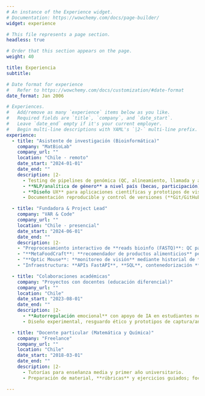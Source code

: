 ```yaml
---
# An instance of the Experience widget.
# Documentation: https://wowchemy.com/docs/page-builder/
widget: experience

# This file represents a page section.
headless: true

# Order that this section appears on the page.
weight: 40

title: Experiencia
subtitle:

# Date format for experience
#   Refer to https://wowchemy.com/docs/customization/#date-format
date_format: Jan 2006

# Experiences.
#   Add/remove as many `experience` items below as you like.
#   Required fields are `title`, `company`, and `date_start`.
#   Leave `date_end` empty if it's your current employer.
#   Begin multi-line descriptions with YAML's `|2-` multi-line prefix.
experience:
  - title: "Asistente de investigación (Bioinformática)"
    company: "MatBioLab"
    company_url: ""
    location: "Chile · remoto"
    date_start: "2024-01-01"
    date_end: ""
    description: |2-
      - Testing de pipelines de genómica (QC, alineamiento, llamada y anotación de variantes) y análisis de **mutaciones** (oncología) a traves de dashboard interactivo.
      - **NLP/analítica de género** a nivel país (becas, participación): preparación de datasets y visualizaciones.
      - **Diseño UX** para aplicaciones científicas y prototipos de visualización.
      - Documentación reproducible y control de versiones (**Git/GitHub**, **Docker**, **Nextflow**).

  - title: "Fundadora & Project Lead"
    company: "VAR & Code"
    company_url: ""
    location: "Chile · presencial"
    date_start: "2024-06-01"
    date_end: ""
    description: |2-
    - "Preprocesamiento interactivo de **reads bioinfo (FASTQ)**: QC parametrizable (FastQC/MultiQC), trimming/adapters, filtrado por calidad/longitud, desduplicación y demultiplexado — con **vista previa del impacto** y **exportación reproducible**."
    - "**MetaFoodCraft**: **recomendador de productos alimenticios** personalizado según **gustos**, **alergias** y **preferencias**; adapta sugerencias a **metas nutricionales** y **presupuesto**, filtra alérgenos, propone **sustituciones equivalentes** y genera listas de compra **inteligentes** (catálogo propio/externo)."
    - "**Optic Mouse**: **monitoreo de visión** mediante historial de **recetas ópticas** (ESF/CIL/EJE/ADD/AV) con normalización y comparación longitudinal; **visor 3D** (WebGL/Three.js) para explorar el ojo vs. referencia y **módulo educativo**."
    - "Infraestructura: **APIs FastAPI**, **SQL**, contenedorización **Docker** y **GitHub Actions** (CI ligera); versionado básico de datasets y data cards; enfoque **privacy-first**."

  - title: "Colaboraciones académicas"
    company: "Proyectos con docentes (educación diferencial)"
    company_url: ""
    location: "Chile"
    date_start: "2023-08-01"
    date_end: ""
    description: |2-
      - **Autorregulación emocional** con apoyo de IA en estudiantes neurodivergentes.
      - Diseño experimental, resguardo ético y prototipos de captura/análisis de señales y texto.

  - title: "Docente particular (Matemática y Química)"
    company: "Freelance"
    company_url: ""
    location: "Chile"
    date_start: "2018-03-01"
    date_end: ""
    description: |2-
      - Tutorías para enseñanza media y primer año universitario.
      - Preparación de material, **rúbricas** y ejercicios guiados; foco en pensamiento analítico.

---
```

